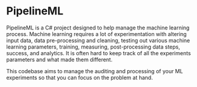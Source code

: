 PipelineML
==========

PipelineML is a C# project designed to help manage the machine learning process. Machine learning requires a lot of experimentation with altering input data, data pre-processing and 
cleaning, testing out various machine learning parameters, training, measuring, post-processing data steps, success, and analytics. It is often hard to keep track of all the experiments parameters and what made them different. 

This codebase aims to manage the auditing and processing of your ML experiments so that you can focus on the problem at hand.
